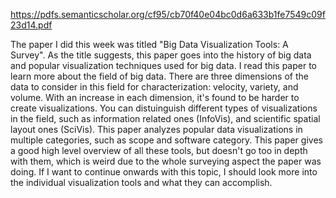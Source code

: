 https://pdfs.semanticscholar.org/cf95/cb70f40e04bc0d6a633b1fe7549c09f23d14.pdf

The paper I did this week was titled "Big Data Visualization Tools: A Survey".
As the title suggests, this paper goes into the history of big data and popular visualization techniques used for big data.
I read this paper to learn more about the field of big data.
There are three dimensions of the data to consider in this field for characterization: velocity, variety, and volume.
With an increase in each dimension, it's found to be harder to create visualizations.
You can distuinguish different types of visualizations in the field, such as information related ones (InfoVis), and scientific spatial layout ones (SciVis).
This paper analyzes popular data visualizations in multiple categories, such as scope and software category.
This paper gives a good high level overview of all these tools, but doesn't go too in depth with them, which is weird due to the whole surveying aspect the paper was doing.
If I want to continue onwards with this topic, I should look more into the individual visualization tools and what they can accomplish.
